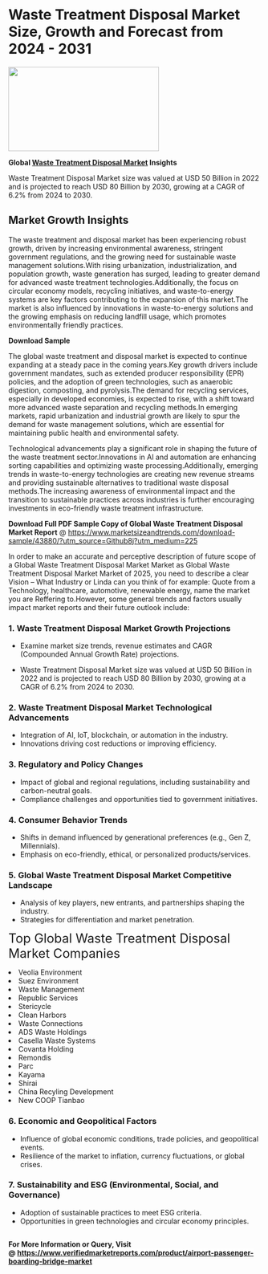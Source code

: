 <H1>Waste Treatment Disposal Market Size, Growth and Forecast from 2024 - 2031</H1><img class="aligncenter size-medium wp-image-584254" src="https://thirdeyenews.in/wp-content/uploads/2024/09/Global-Market-Research-300x168.jpeg" alt="" width="300" height="168" /><p><strong>Global&nbsp;<a href="https://www.marketsizeandtrends.com/download-sample/43880/?utm_source=Github8j?utm_medium=225">Waste Treatment Disposal Market</a> Insights</strong></p><p>Waste Treatment Disposal Market size was valued at USD 50 Billion in 2022 and is projected to reach USD 80 Billion by 2030, growing at a CAGR of 6.2% from 2024 to 2030.</p><p><h2>Market Growth Insights</h2> <p>The waste treatment and disposal market has been experiencing robust growth, driven by increasing environmental awareness, stringent government regulations, and the growing need for sustainable waste management solutions.With rising urbanization, industrialization, and population growth, waste generation has surged, leading to greater demand for advanced waste treatment technologies.Additionally, the focus on circular economy models, recycling initiatives, and waste-to-energy systems are key factors contributing to the expansion of this market.The market is also influenced by innovations in waste-to-energy solutions and the growing emphasis on reducing landfill usage, which promotes environmentally friendly practices.</p> <p><strong>Download Sample</strong></p> <p>The global waste treatment and disposal market is expected to continue expanding at a steady pace in the coming years.Key growth drivers include government mandates, such as extended producer responsibility (EPR) policies, and the adoption of green technologies, such as anaerobic digestion, composting, and pyrolysis.The demand for recycling services, especially in developed economies, is expected to rise, with a shift toward more advanced waste separation and recycling methods.In emerging markets, rapid urbanization and industrial growth are likely to spur the demand for waste management solutions, which are essential for maintaining public health and environmental safety.</p> <p>Technological advancements play a significant role in shaping the future of the waste treatment sector.Innovations in AI and automation are enhancing sorting capabilities and optimizing waste processing.Additionally, emerging trends in waste-to-energy technologies are creating new revenue streams and providing sustainable alternatives to traditional waste disposal methods.The increasing awareness of environmental impact and the transition to sustainable practices across industries is further encouraging investments in eco-friendly waste treatment infrastructure.</p> <p><span class=""><strong>Download Full PDF Sample Copy of Global Waste Treatment Disposal Market Report</strong> @ <a href="https://www.marketsizeandtrends.com/download-sample/43880/?utm_source=Github8j?utm_medium=225" target="_blank">https://www.marketsizeandtrends.com/download-sample/43880/?utm_source=Github8j?utm_medium=225</a></span></p><p>In order to make an accurate and perceptive description of future scope of a Global&nbsp;Waste Treatment Disposal Market Market as Global&nbsp;Waste Treatment Disposal Market Market of 2025, you need to describe a clear Vision &ndash; What Industry or Linda can you think of for example: Quote from a Technology, healthcare, automotive, renewable energy, name the market you are Reffering to.However, some general trends and factors usually impact market reports and their future outlook include:</p><h3>1.&nbsp;<strong>Waste Treatment Disposal Market Growth Projections</strong></h3><ul><li>Examine market size trends, revenue estimates and CAGR (Compounded Annual Growth Rate) projections.</li><li><p>Waste Treatment Disposal Market size was valued at USD 50 Billion in 2022 and is projected to reach USD 80 Billion by 2030, growing at a CAGR of 6.2% from 2024 to 2030.</p></li></ul><h3>2.&nbsp;<strong>Waste Treatment Disposal Market Technological Advancements</strong></h3><ul><li>Integration of AI, IoT, blockchain, or automation in the industry.</li><li>Innovations driving cost reductions or improving efficiency.</li></ul><h3>3.&nbsp;<strong>Regulatory and Policy Changes</strong></h3><ul><li>Impact of global and regional regulations, including sustainability and carbon-neutral goals.</li><li>Compliance challenges and opportunities tied to government initiatives.</li></ul><h3>4.&nbsp;<strong>Consumer Behavior Trends</strong></h3><ul><li>Shifts in demand influenced by generational preferences (e.g., Gen Z, Millennials).</li><li>Emphasis on eco-friendly, ethical, or personalized products/services.</li></ul><h3>5.&nbsp;<strong>Global Waste Treatment Disposal Market Competitive Landscape</strong></h3><ul><li>Analysis of key players, new entrants, and partnerships shaping the industry.</li><li>Strategies for differentiation and market penetration.</li></ul><p data-pm-slice="1 1 []"><span style="color: inherit; font-family: inherit; font-size: 25px;">Top Global Waste Treatment Disposal Market Companies</span></p><div class="" data-test-id=""><p><li>Veolia Environment</li><li> Suez Environment</li><li> Waste Management</li><li> Republic Services</li><li> Stericycle</li><li> Clean Harbors</li><li> Waste Connections</li><li> ADS Waste Holdings</li><li> Casella Waste Systems</li><li> Covanta Holding</li><li> Remondis</li><li> Parc</li><li> Kayama</li><li> Shirai</li><li> China Recyling Development</li><li> New COOP Tianbao</li></p></div><h3>6.&nbsp;<strong>Economic and Geopolitical Factors</strong></h3><ul><li>Influence of global economic conditions, trade policies, and geopolitical events.</li><li>Resilience of the market to inflation, currency fluctuations, or global crises.</li></ul><h3>7.&nbsp;<strong>Sustainability and ESG (Environmental, Social, and Governance)</strong></h3><ul><li>Adoption of sustainable practices to meet ESG criteria.</li><li>Opportunities in green technologies and circular economy principles.</li></ul><h2><strong style="font-size: 14px;">For More Information or Query, Visit @&nbsp;</strong><a style="background-color: #ffffff; font-size: 14px;" href="https://www.marketsizeandtrends.com/report/waste-treatment-disposal-market/" target="_blank">https://www.verifiedmarketreports.com/product/airport-passenger-boarding-bridge-market</a></h2>